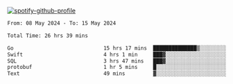 [![spotify-github-profile](https://spotify-github-profile.vercel.app/api/view?uid=313pysyt3uxkjdidtiuvzf7nrnnu&cover_image=true&theme=natemoo-re&show_offline=false&background_color=121212&interchange=false&bar_color=53b14f&bar_color_cover=false)](https://spotify-github-profile.vercel.app/api/view?uid=313pysyt3uxkjdidtiuvzf7nrnnu&redirect=true)

<!--START_SECTION:waka-->

```txt
From: 08 May 2024 - To: 15 May 2024

Total Time: 26 hrs 39 mins

Go                             15 hrs 17 mins  ██████████████▒░░░░░░░░░░   57.39 %
Swift                          4 hrs 1 min     ███▓░░░░░░░░░░░░░░░░░░░░░   15.12 %
SQL                            3 hrs 47 mins   ███▓░░░░░░░░░░░░░░░░░░░░░   14.22 %
protobuf                       1 hr 5 mins     █░░░░░░░░░░░░░░░░░░░░░░░░   04.09 %
Text                           49 mins         ▓░░░░░░░░░░░░░░░░░░░░░░░░   03.09 %
```

<!--END_SECTION:waka-->